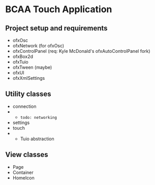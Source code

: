 # BCAA Touch Application

## Project setup and requirements
- ofxOsc
- ofxNetwork (for ofxOsc)
- ofxControlPanel (req: Kyle McDonald's ofxAutoControlPanel fork)
- ofxBox2d
- ofxTuio
- ofxTween (maybe)
- ofxUI
- ofxXmlSettings

## Utility classes
- connection
- - `todo: networking`
- settings
- touch
- - Tuio abstraction

## View classes
- Page
- Container
- HomeIcon

##